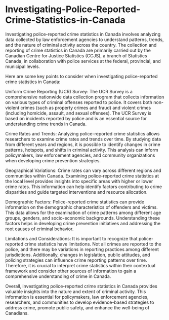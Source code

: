 # Investigating-Police-Reported-Crime-Statistics-in-Canada
Investigating police-reported crime statistics in Canada involves analyzing data collected by law enforcement agencies to understand patterns, trends, and the nature of criminal activity across the country. The collection and reporting of crime statistics in Canada are primarily carried out by the Canadian Centre for Justice Statistics (CCJS), a branch of Statistics Canada, in collaboration with police services at the federal, provincial, and municipal levels.

Here are some key points to consider when investigating police-reported crime statistics in Canada:

Uniform Crime Reporting (UCR) Survey: The UCR Survey is a comprehensive nationwide data collection program that collects information on various types of criminal offenses reported to police. It covers both non-violent crimes (such as property crimes and fraud) and violent crimes (including homicide, assault, and sexual offenses). The UCR Survey is based on incidents reported by police and is an essential source for understanding crime trends in Canada.

Crime Rates and Trends: Analyzing police-reported crime statistics allows researchers to examine crime rates and trends over time. By studying data from different years and regions, it is possible to identify changes in crime patterns, hotspots, and shifts in criminal activity. This analysis can inform policymakers, law enforcement agencies, and community organizations when developing crime prevention strategies.

Geographical Variations: Crime rates can vary across different regions and communities within Canada. Examining police-reported crime statistics at the local level provides insights into specific areas with higher or lower crime rates. This information can help identify factors contributing to crime disparities and guide targeted interventions and resource allocation.

Demographic Factors: Police-reported crime statistics can provide information on the demographic characteristics of offenders and victims. This data allows for the examination of crime patterns among different age groups, genders, and socio-economic backgrounds. Understanding these factors helps in developing crime prevention initiatives and addressing the root causes of criminal behavior.

Limitations and Considerations: It is important to recognize that police-reported crime statistics have limitations. Not all crimes are reported to the police, and there may be variations in reporting practices among different jurisdictions. Additionally, changes in legislation, public attitudes, and policing strategies can influence crime reporting patterns over time. Therefore, it is crucial to interpret crime statistics within their contextual framework and consider other sources of information to gain a comprehensive understanding of crime in Canada.

Overall, investigating police-reported crime statistics in Canada provides valuable insights into the nature and extent of criminal activity. This information is essential for policymakers, law enforcement agencies, researchers, and communities to develop evidence-based strategies to address crime, promote public safety, and enhance the well-being of Canadians.




